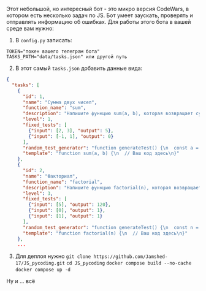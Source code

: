 Этот небольшой, но интересный бот - это микро версия CodeWars, в котором есть несколько задач по JS.
Бот умеет заускать, проверять и отправлять информацию об ошибках.
Для работы этого бота в вашей среде вам нужно:

1. В `config.py` записать:
```
TOKEN="токен вашего телеграм бота"
TASKS_PATH="data/tasks.json" или другой путь
```
2. В этот самый `tasks.json` добавить данные вида:
```json
{
  "tasks": [
    {
      "id": 1,
      "name": "Сумма двух чисел",
      "function_name": "sum",
      "description": "Напишите функцию sum(a, b), которая возвращает сумму двух чисел",
      "level": 1,
      "fixed_tests": [
        {"input": [2, 3], "output": 5},
        {"input": [-1, 1], "output": 0}
      ],
      "random_test_generator": "function generateTest() {\n  const a = Math.floor(Math.random() * 200) - 100;\n  const b = Math.floor(Math.random() * 200) - 100;\n  return { input: [a, b], output: a + b };\n}",
      "template": "function sum(a, b) {\n  // Ваш код здесь\n}"
    },
    {
      "id": 2,
      "name": "Факториал",
      "function_name": "factorial",
      "description": "Напишите функцию factorial(n), которая возвращает факториал числа n",
      "level": 3,
      "fixed_tests": [
        {"input": [5], "output": 120},
        {"input": [0], "output": 1},
        {"input": [1], "output": 1}
      ],
      "random_test_generator": "function generateTest() {\n  const n = Math.floor(Math.random() * 10);\n  let output = 1;\n  for (let i = 2; i <= n; i++) output *= i;\n  return { input: [n], output: output };\n}",
      "template": "function factorial(n) {\n  // Ваш код здесь\n}"
    },
    ...
```

3. Для деплоя нужно
`git clone https://github.com/Jamshed-17/JS_pycoding.git`
`cd JS_pycoding`
`docker compose build --no-cache`
`docker compose up -d`

Ну и ... всё